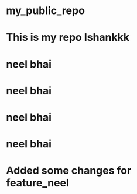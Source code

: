 # my_public_repo
# This is my repo Ishankkk

# neel bhai
# neel bhai
# neel bhai
# neel bhai

# Added some changes for feature_neel

